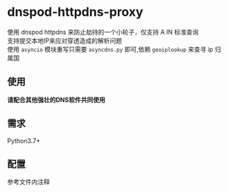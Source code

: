 # dnspod-httpdns-proxy
使用 dnspod httpdns 来防止劫持的一个小轮子，仅支持 A IN 标准查询  
支持提交本地IP来应对穿透造成的解析问题  
使用 `asyncio` 模块重写只需要 `asyncdns.py` 即可,依赖 `geoiplookup` 来查寻 ip 归属国  
## 使用  
__请配合其他强壮的DNS软件共同使用__  
## 需求  
Python3.7+  
## 配置  

参考文件内注释  
